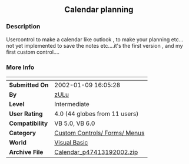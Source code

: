 ﻿<div align="center">

## Calendar planning


</div>

### Description

Usercontrol to make a calendar like outlook , to make your planning etc... not yet implemented to save the notes etc....it's the first version , and my first custom control....
 
### More Info
 


<span>             |<span>
---                |---
**Submitted On**   |2002-01-09 16:05:28
**By**             |[zULu](https://github.com/Planet-Source-Code/PSCIndex/blob/master/ByAuthor/zulu.md)
**Level**          |Intermediate
**User Rating**    |4.0 (44 globes from 11 users)
**Compatibility**  |VB 5\.0, VB 6\.0
**Category**       |[Custom Controls/ Forms/  Menus](https://github.com/Planet-Source-Code/PSCIndex/blob/master/ByCategory/custom-controls-forms-menus__1-4.md)
**World**          |[Visual Basic](https://github.com/Planet-Source-Code/PSCIndex/blob/master/ByWorld/visual-basic.md)
**Archive File**   |[Calendar\_p47413192002\.zip](https://github.com/Planet-Source-Code/zulu-calendar-planning__1-30617/archive/master.zip)








